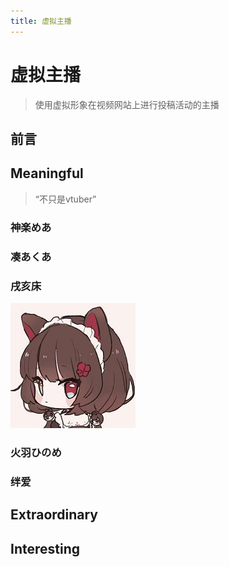```yaml
---
title: 虚拟主播
---
```


# 虚拟主播

>使用虚拟形象在视频网站上进行投稿活动的主播

## 前言

## Meaningful
>“不只是vtuber”
### 神楽めあ

### 凑あくあ

### 戌亥床
![](media/inui.jpg)
### 火羽ひのめ

### 绊爱

## Extraordinary

## Interesting

